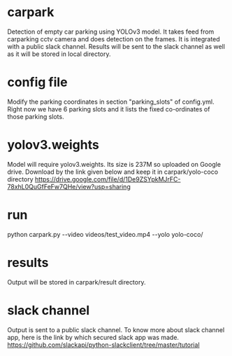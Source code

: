 # carpark
Detection of empty car parking using YOLOv3 model. It takes feed from carparking cctv camera and does detection on the frames. It is integrated with a public slack channel. Results will be sent to the slack channel as well as it will be stored in local directory.

# config file
Modify the parking coordinates in section "parking_slots" of config.yml. Right now we have 6 parking slots and it lists the fixed co-ordinates of those parking slots.

# yolov3.weights
Model will require yolov3.weights. Its size is 237M so uploaded on Google drive. Download by the link given below and keep it in carpark/yolo-coco directory
https://drive.google.com/file/d/1De9ZSYpkMJrFC-78xhL0QuGfFeFw7QHe/view?usp=sharing

# run
python carpark.py --video videos/test_video.mp4 --yolo yolo-coco/

# results
Output will be stored in carpark/result directory.

# slack channel
Output is sent to a public slack channel. To know more about slack channel app, here is the link by which secured slack app was made.
https://github.com/slackapi/python-slackclient/tree/master/tutorial

